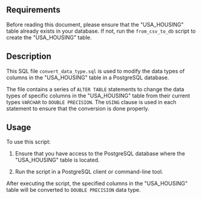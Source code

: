## Requirements
Before reading this document, please ensure that the "USA_HOUSING" table already exists in your database. 
If not, run the `from_csv_to_db` script to create the "USA_HOUSING" table.

## Description

This SQL file `convert_data_type.sql` is used to modify the data types of columns in the "USA_HOUSING" table in a PostgreSQL database.

The file contains a series of `ALTER TABLE` statements to change the data types of specific columns in the "USA_HOUSING" table from their current types `VARCHAR` to `DOUBLE PRECISION`. The `USING` clause is used in each statement to ensure that the conversion is done properly.

## Usage

To use this script:

1. Ensure that you have access to the PostgreSQL database where the "USA_HOUSING" table is located.

2. Run the script in a PostgreSQL client or command-line tool. 

After executing the script, the specified columns in the "USA_HOUSING" table will be converted to `DOUBLE PRECISION` data type.